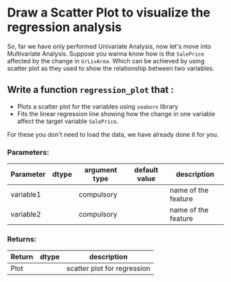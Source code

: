 # Draw a Scatter Plot to visualize the regression analysis

So, far we have only performed Univariate Analysis, now let's move into Multivariate Analysis.
Suppose you wanna know how is the `SalePrice` affected by the change in `GrLivArea`. Which can be achieved by using 
scatter plot as they used to show the relationship between two variables.
 
## Write a function `regression_plot` that :
- Plots a scatter plot for the variables using `seaborn` library
- Fits the linear regression line showing how the change in one variable affect the target variable `SalePrice`.

For these you don't need to load the data, we have already done it for you.

### Parameters:

| Parameter | dtype | argument type | default value | description |
| --- | --- | --- | --- | --- | 
| variable1 |  | compulsory |  | name of the feature |
| variable2 |  | compulsory |  | name of the feature |


### Returns:

| Return | dtype | description |
| --- | --- | --- | 
| Plot | | scatter plot for regression |
